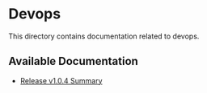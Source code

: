# Devops

This directory contains documentation related to devops.

## Available Documentation

- [Release v1.0.4 Summary](./release-v1.0.4-summary.md)

